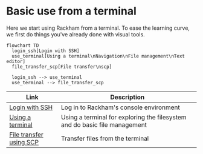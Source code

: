 # Basic use from a terminal

Here we start using Rackham from a terminal.
To ease the learning curve,
we first do things you've already done
with visual tools.

```mermaid
flowchart TD
  login_ssh[Login with SSH]
  use_terminal[Using a terminal\nNavigation\nFile management\nText editor]
  file_transfer_scp[File transfer\nscp]

  login_ssh --> use_terminal
  use_terminal --> file_transfer_scp
```

Link                                                                          |Description
------------------------------------------------------------------------------|--------------------------------------------------------------------------
[Login with SSH](../sessions/login_console.md)                                |Log in to Rackham's console environment
[Using a terminal](../sessions/use_terminal.md)                               |Using a terminal for exploring the filesystem and do basic file management
[File transfer using SCP](../sessions/file_transfer_using_scp.md)             |Transfer files from the terminal
